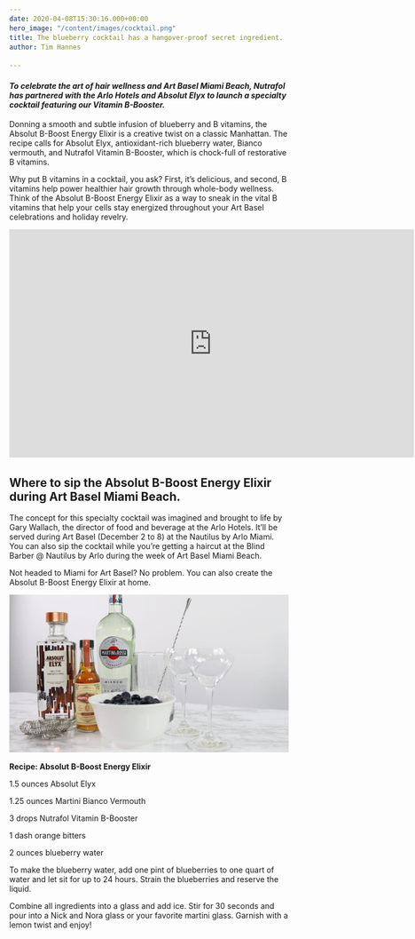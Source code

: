 ```yaml
---
date: 2020-04-08T15:30:16.000+00:00
hero_image: "/content/images/cocktail.png"
title: The blueberry cocktail has a hangover-proof secret ingredient.
author: Tim Hannes

---
```

#### _To celebrate the art of hair wellness and Art Basel Miami Beach, Nutrafol has partnered with the Arlo Hotels and Absolut Elyx to launch a specialty cocktail featuring our Vitamin B-Booster._

Donning a smooth and subtle infusion of blueberry and B vitamins, the Absolut B-Boost Energy Elixir is a creative twist on a classic Manhattan.
The recipe calls for Absolut Elyx, antioxidant-rich blueberry water, Bianco vermouth, and Nutrafol Vitamin B-Booster, which is chock-full of restorative B vitamins.

Why put B vitamins in a cocktail, you ask? First, it’s delicious, and second, B vitamins help power healthier hair growth through whole-body wellness. Think of the Absolut B-Boost Energy Elixir as a way to sneak in the vital B vitamins that help your cells stay energized throughout your Art Basel celebrations and holiday revelry.

<iframe width="730" height="411" src="https://www.youtube.com/embed/keOUVc_g3Yg" frameborder="0" allow="accelerometer; autoplay; encrypted-media; gyroscope; picture-in-picture" allowfullscreen></iframe>

## Where to sip the Absolut B-Boost Energy Elixir during Art Basel Miami Beach.

The concept for this specialty cocktail was imagined and brought to life by Gary Wallach, the director of food and beverage at the Arlo Hotels. It’ll be served during Art Basel (December 2 to 8) at the Nautilus by Arlo Miami. You can also sip the cocktail while you’re getting a haircut at the Blind Barber @ Nautilus by Arlo during the week of Art Basel Miami Beach.

Not headed to Miami for Art Basel? No problem. You can also create the Absolut B-Boost Energy Elixir at home.

![](/content/images/cocktail-making.png)

**Recipe: Absolut B-Boost Energy Elixir**

1\.5 ounces Absolut Elyx

1\.25 ounces Martini Bianco Vermouth

3 drops Nutrafol Vitamin B-Booster

1 dash orange bitters

2 ounces blueberry water

To make the blueberry water, add one pint of blueberries to one quart of water and let sit for up to 24 hours. Strain the blueberries and reserve the liquid.

Combine all ingredients into a glass and add ice. Stir for 30 seconds and pour into a Nick and Nora glass or your favorite martini glass. Garnish with a lemon twist and enjoy!